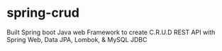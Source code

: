 # spring-crud
Built Spring boot Java web Framework to create C.R.U.D REST API with Spring Web, Data JPA, Lombok, &amp; MySQL JDBC

<!-- (14:57/35:59) https://www.youtube.com/watch?v=IucFDX3RO9U&ab_channel=JavaTechie -->